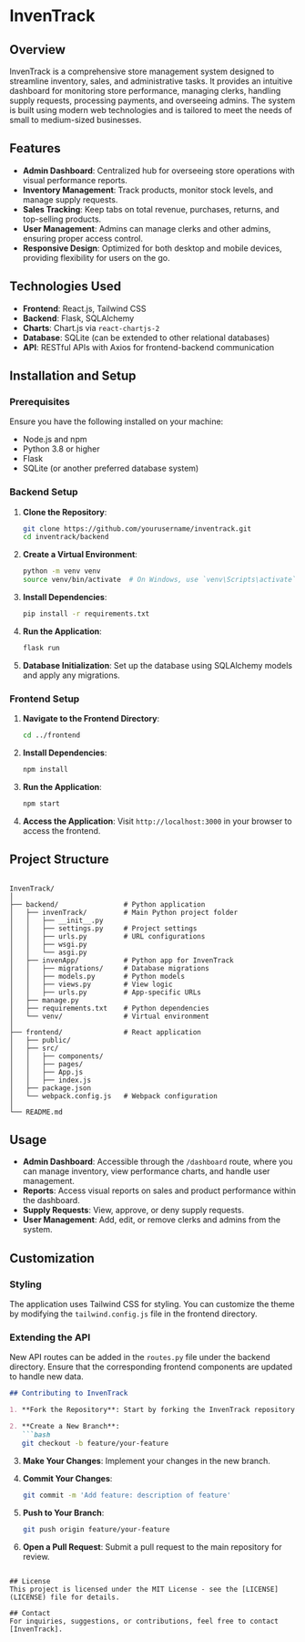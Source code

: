 
# InvenTrack

## Overview
InvenTrack is a comprehensive store management system designed to streamline inventory, sales, and administrative tasks. It provides an intuitive dashboard for monitoring store performance, managing clerks, handling supply requests, processing payments, and overseeing admins. The system is built using modern web technologies and is tailored to meet the needs of small to medium-sized businesses.

## Features
- **Admin Dashboard**: Centralized hub for overseeing store operations with visual performance reports.
- **Inventory Management**: Track products, monitor stock levels, and manage supply requests.
- **Sales Tracking**: Keep tabs on total revenue, purchases, returns, and top-selling products.
- **User Management**: Admins can manage clerks and other admins, ensuring proper access control.
- **Responsive Design**: Optimized for both desktop and mobile devices, providing flexibility for users on the go.

## Technologies Used
- **Frontend**: React.js, Tailwind CSS
- **Backend**: Flask, SQLAlchemy
- **Charts**: Chart.js via `react-chartjs-2`
- **Database**: SQLite (can be extended to other relational databases)
- **API**: RESTful APIs with Axios for frontend-backend communication

## Installation and Setup

### Prerequisites
Ensure you have the following installed on your machine:
- Node.js and npm
- Python 3.8 or higher
- Flask
- SQLite (or another preferred database system)

### Backend Setup
1. **Clone the Repository**:
   ```bash
   git clone https://github.com/yourusername/inventrack.git
   cd inventrack/backend
   ```

2. **Create a Virtual Environment**:
   ```bash
   python -m venv venv
   source venv/bin/activate  # On Windows, use `venv\Scripts\activate`
   ```

3. **Install Dependencies**:
   ```bash
   pip install -r requirements.txt
   ```

4. **Run the Application**:
   ```bash
   flask run
   ```

5. **Database Initialization**:
   Set up the database using SQLAlchemy models and apply any migrations.

### Frontend Setup
1. **Navigate to the Frontend Directory**:
   ```bash
   cd ../frontend
   ```

2. **Install Dependencies**:
   ```bash
   npm install
   ```

3. **Run the Application**:
   ```bash
   npm start
   ```

4. **Access the Application**:
   Visit `http://localhost:3000` in your browser to access the frontend.

## Project Structure
```

InvenTrack/
│
├── backend/                # Python application
│   ├── invenTrack/         # Main Python project folder
│   │   ├── __init__.py
│   │   ├── settings.py     # Project settings
│   │   ├── urls.py         # URL configurations
│   │   ├── wsgi.py
│   │   └── asgi.py
│   ├── invenApp/           # Python app for InvenTrack
│   │   ├── migrations/     # Database migrations
│   │   ├── models.py       # Python models
│   │   ├── views.py        # View logic
│   │   ├── urls.py         # App-specific URLs
│   ├── manage.py
│   ├── requirements.txt    # Python dependencies
│   └── venv/               # Virtual environment
│
├── frontend/               # React application
│   ├── public/
│   ├── src/
│   │   ├── components/
│   │   ├── pages/
│   │   ├── App.js
│   │   ├── index.js
│   ├── package.json
│   └── webpack.config.js   # Webpack configuration
│
└── README.md

```

## Usage
- **Admin Dashboard**: Accessible through the `/dashboard` route, where you can manage inventory, view performance charts, and handle user management.
- **Reports**: Access visual reports on sales and product performance within the dashboard.
- **Supply Requests**: View, approve, or deny supply requests.
- **User Management**: Add, edit, or remove clerks and admins from the system.

## Customization
### Styling
The application uses Tailwind CSS for styling. You can customize the theme by modifying the `tailwind.config.js` file in the frontend directory.

### Extending the API
New API routes can be added in the `routes.py` file under the backend directory. Ensure that the corresponding frontend components are updated to handle new data.

```markdown
## Contributing to InvenTrack

1. **Fork the Repository**: Start by forking the InvenTrack repository to your GitHub account.

2. **Create a New Branch**: 
   ```bash
   git checkout -b feature/your-feature
   ```

3. **Make Your Changes**: Implement your changes in the new branch.

4. **Commit Your Changes**:
   ```bash
   git commit -m 'Add feature: description of feature'
   ```

5. **Push to Your Branch**:
   ```bash
   git push origin feature/your-feature
   ```

6. **Open a Pull Request**: Submit a pull request to the main repository for review.
```

## License
This project is licensed under the MIT License - see the [LICENSE](LICENSE) file for details.

## Contact
For inquiries, suggestions, or contributions, feel free to contact [InvenTrack].
```

